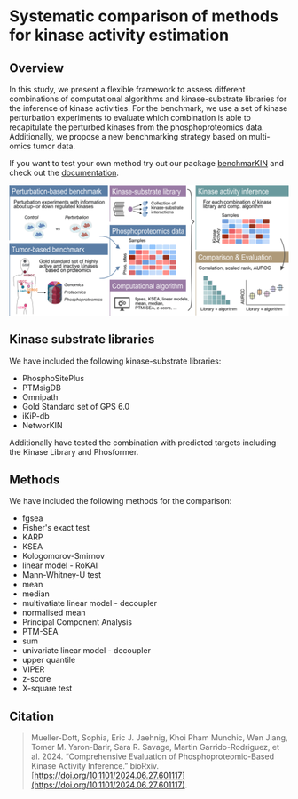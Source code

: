 # Systematic comparison of methods for kinase activity estimation

<!-- badges: start -->
<!-- badges: end -->

## Overview
In this study, we present a flexible framework to assess different combinations of computational algorithms and kinase-substrate libraries 
for the inference of kinase activities. For the benchmark, we use a set of kinase perturbation experiments to evaluate which combination
is able to recapitulate the perturbed kinases from the phosphoproteomics data. Additionally, we propose a new benchmarking strategy based
on multi-omics tumor data.

If you want to test your own method try out our package [benchmarKIN](https://github.com/saezlab/benchmarKIN) and check out the 
[documentation](https://benchmarkin.readthedocs.io/). 

<p align="center" width="100%">
<img src="man/figures/overview.png" align="center" width="550">
</p>

## Kinase substrate libraries
We have included the following kinase-substrate libraries:
- PhosphoSitePlus
- PTMsigDB
- Omnipath
- Gold Standard set of GPS 6.0
- iKiP-db
- NetworKIN

Additionally have tested the combination with predicted targets including the Kinase Library and Phosformer.

## Methods
We have included the following methods for the comparison:
- fgsea
- Fisher's exact test
- KARP
- KSEA
- Kologomorov-Smirnov
- linear model - RoKAI
- Mann-Whitney-U test
- mean
- median
- multivatiate linear model - decoupler
- normalised mean
- Principal Component Analysis
- PTM-SEA
- sum
- univariate linear model - decoupler
- upper quantile
- VIPER
- z-score
- X-square test

## Citation
> Mueller-Dott, Sophia, Eric J. Jaehnig, Khoi Pham Munchic, Wen Jiang, Tomer M. Yaron-Barir, Sara R. Savage, Martin Garrido-Rodriguez, et al. 2024. “Comprehensive Evaluation of Phosphoproteomic-Based Kinase Activity Inference.” bioRxiv. [https://doi.org/10.1101/2024.06.27.601117](https://doi.org/10.1101/2024.06.27.601117).
